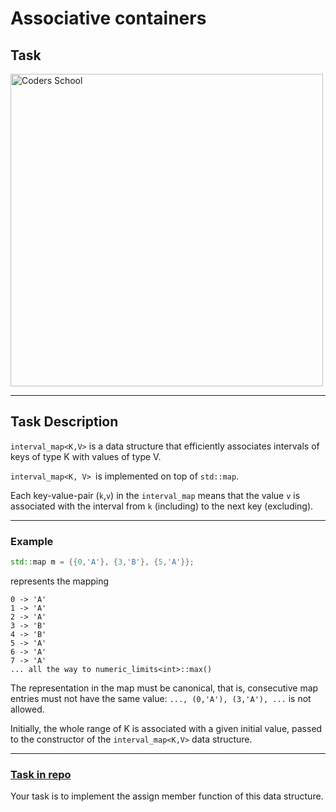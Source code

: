 <!-- .slide: data-background="#111111" -->

# Associative containers

## Task

<a href="https://coders.school">
    <img width="500" src="../img/coders_school_logo.png" alt="Coders School" class="plain">
</a>

___

## Task Description

`interval_map<K,V>` is a data structure that efficiently associates intervals of keys of type K with values of type V.

`interval_map<K, V> `is implemented on top of `std::map`.

Each key-value-pair (`k`,`v`) in the `interval_map` means that the value `v` is associated with the interval from `k` (including) to the next key (excluding).

___

### Example

```cpp
std::map m = {{0,'A'}, {3,'B'}, {5,'A'}};
```

represents the mapping

```text
0 -> 'A'
1 -> 'A'
2 -> 'A'
3 -> 'B'
4 -> 'B'
5 -> 'A'
6 -> 'A'
7 -> 'A'
... all the way to numeric_limits<int>::max()
```

The representation in the map must be canonical, that is, consecutive map entries must not have the same value: `..., (0,'A'), (3,'A'), ...` is not allowed.

Initially, the whole range of K is associated with a given initial value, passed to the constructor of the `interval_map<K,V>` data structure.

___

### [Task in repo](https://github.com/coders-school/stl/tree/cr/01-containers/tasks/intervalMap/)

Your task is to implement the assign member function of this data structure.
